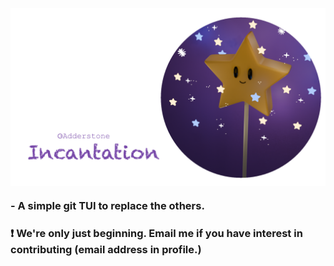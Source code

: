 <div style="display: flex; flex: 1; flex-direction: row; justify-content: center; align-content: center">
    <img src="img/incant-mascot-readme.png" alt="incantation mascot" />
</div>

### - A simple git TUI to replace the others.

### ❗️ We're only just beginning. Email me if you have interest in contributing (email address in profile.)
